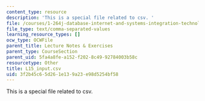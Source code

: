 ```yaml
---
content_type: resource
description: 'This is a special file related to csv. '
file: /courses/1-264j-database-internet-and-systems-integration-technologies-fall-2013/3f2b45c65d261e139a23e98d5254bf58_L15_input.csv
file_type: text/comma-separated-values
learning_resource_types: []
ocw_type: OCWFile
parent_title: Lecture Notes & Exercises
parent_type: CourseSection
parent_uid: 5fa4a8fe-a152-f202-8c49-92784003b58c
resourcetype: Other
title: L15_input.csv
uid: 3f2b45c6-5d26-1e13-9a23-e98d5254bf58
---
```

This is a special file related to csv. 

